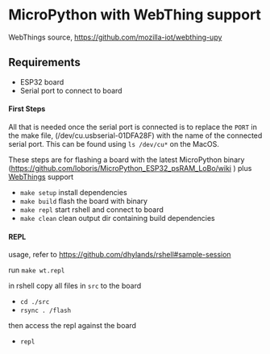 # MicroPython with WebThing support

WebThings source, https://github.com/mozilla-iot/webthing-upy

## Requirements

- ESP32 board
- Serial port to connect to board

#### First Steps

All that is needed once the serial port is connected is to replace the `PORT` in the make file, (/dev/cu.usbserial-01DFA28F) with the name of the connected serial port. This can be found using `ls /dev/cu*` on the MacOS.

These steps are for flashing a board with the latest MicroPython binary (https://github.com/loboris/MicroPython_ESP32_psRAM_LoBo/wiki
) plus [WebThings](https://iot.mozilla.org/wot/) support
- `make setup` install dependencies
- `make build` flash the board with binary
- `make repl` start rshell and connect to board
- `make clean` clean output dir containing build dependencies

#### REPL

usage, refer to https://github.com/dhylands/rshell#sample-session

run `make wt.repl`

in rshell copy all files in `src` to the board
- `cd ./src`
- `rsync . /flash`

then access the repl against the board
- `repl`

